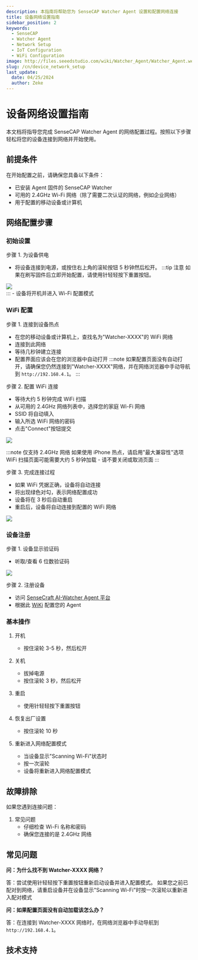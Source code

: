 ```yaml
---
description: 本指南将帮助您为 SenseCAP Watcher Agent 设置和配置网络连接
title: 设备网络设置指南
sidebar_position: 2
keywords:
  - SenseCAP
  - Watcher Agent
  - Network Setup
  - IoT Configuration
  - WiFi Configuration
image: http://files.seeedstudio.com/wiki/Watcher_Agent/Watcher_Agent.webp
slug: /cn/device_network_setup
last_update:
  date: 04/25/2024
  author: Zeke
---
```


# 设备网络设置指南

本文档将指导您完成 SenseCAP Watcher Agent 的网络配置过程。按照以下步骤轻松将您的设备连接到网络并开始使用。

## 前提条件

在开始配置之前，请确保您具备以下条件：

- 已安装 Agent 固件的 SenseCAP Watcher
- 可用的 2.4GHz Wi-Fi 网络（除了需要二次认证的网络，例如企业网络）
- 用于配置的移动设备或计算机

## 网络配置步骤

### 初始设置

步骤 1. 为设备供电
- 将设备连接到电源，或按住右上角的滚轮按钮 5 秒钟然后松开。
:::tip 注意
如果在刷写固件后立即开始配置，请使用针轻轻按下重置按钮。
<div style={{textAlign:'center'}}><img src="http://files.seeedstudio.com/wiki/Watcher_Agent/Flash/finish2.jpg" style={{width:200, height:'auto'}}/></div>
:::
- 设备将开机并进入 Wi-Fi 配置模式


### WiFi 配置

步骤 1. 连接到设备热点
- 在您的移动设备或计算机上，查找名为"Watcher-XXXX"的 WiFi 网络
- 连接到此网络
- 等待几秒钟建立连接
- 配置界面应该会在您的浏览器中自动打开
:::note
如果配置页面没有自动打开，请确保您仍然连接到"Watcher-XXXX"网络，并在网络浏览器中手动导航到 `http://192.168.4.1`。
:::

步骤 2. 配置 WiFi 连接
- 等待大约 5 秒钟完成 WiFi 扫描
- 从可用的 2.4GHz 网络列表中，选择您的家庭 Wi-Fi 网络
- SSID 将自动填入
- 输入所选 WiFi 网络的密码
- 点击"Connect"按钮提交

<div style={{textAlign:'center'}}><img src="http://files.seeedstudio.com/wiki/Watcher_Agent/firmware/wifi%20config.jpg" style={{width:500, height:'auto'}}/></div> 

:::note
仅支持 2.4GHz 网络
如果使用 iPhone 热点，请启用"最大兼容性"选项
WiFi 扫描页面可能需要大约 5 秒钟加载 - 请不要关闭或取消页面
:::

步骤 3. 完成连接过程
- 如果 WiFi 凭据正确，设备将自动连接
- 将出现绿色对勾，表示网络配置成功
- 设备将在 3 秒后自动重启
- 重启后，设备将自动连接到配置的 WiFi 网络

<div style={{textAlign:'center'}}><img src="http://files.seeedstudio.com/wiki/Watcher_Agent/firmware/wifi%20done.jpeg" style={{width:500, height:'auto'}}/></div> 


### 设备注册

步骤 1. 设备显示验证码
- 听取/查看 6 位数验证码
<div style={{textAlign:'center'}}><img src="http://files.seeedstudio.com/wiki/Watcher_Agent/firmware/activation.jpg" style={{width:300, height:'auto'}}/></div> 

步骤 2. 注册设备
- 访问 [SenseCraft AI-Watcher Agent 平台](https://sensecraft.seeed.cc/ai/home)
- 根据此 [WiKi](https://wiki.seeedstudio.com/cn/Web_Control_Panel/) 配置您的 Agent

### 基本操作

1. 开机
   - 按住滚轮 3-5 秒，然后松开

2. 关机
   - 拔掉电源
   - 按住滚轮 3 秒，然后松开

3. 重启
   - 使用针轻轻按下重置按钮

4. 恢复出厂设置
   - 按住滚轮 10 秒

5. 重新进入网络配置模式
   - 当设备显示"Scanning Wi-Fi"状态时
   - 按一次滚轮
   - 设备将重新进入网络配置模式

## 故障排除

如果您遇到连接问题：

1. 常见问题
   - 仔细检查 Wi-Fi 名称和密码
   - 确保您连接的是 2.4GHz 网络


## 常见问题

**问：为什么找不到 Watcher-XXXX 网络？**

答：尝试使用针轻轻按下重置按钮重新启动设备并进入配置模式。
如果您之前已配对到网络，请重启设备并在设备显示"Scanning Wi-Fi"时按一次滚轮以重新进入配对模式

**问：如果配置页面没有自动加载该怎么办？**

答：在连接到 Watcher-XXXX 网络时，在网络浏览器中手动导航到 `http://192.168.4.1`。

## 技术支持

<div class="button_tech_support_container">
<a href="https://discord.com/invite/QqMgVwHT3X" class="button_tech_support_sensecap"></a>
<a href="https://support.sensecapmx.com/portal/en/home" class="button_tech_support_sensecap3"></a>
</div>

<div class="button_tech_support_container">
<a href="mailto:support@sensecapmx.com" class="button_tech_support_sensecap2"></a>
<a href="https://github.com/Seeed-Studio/wiki-documents/discussions/69" class="button_discussion"></a>
</div>